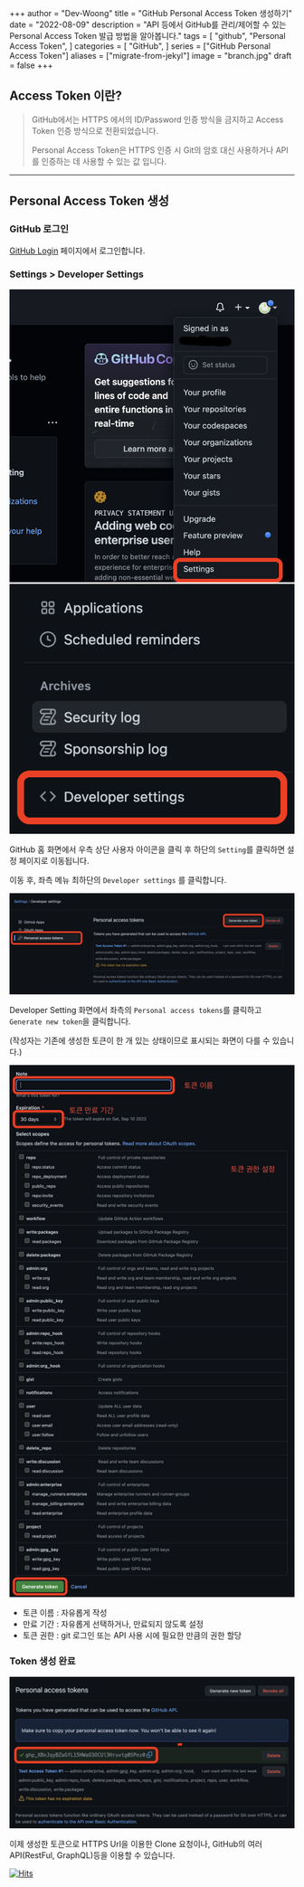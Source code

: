 +++
author = "Dev-Woong"
title = "GitHub Personal Access Token 생성하기"
date = "2022-08-09"
description = "API 등에서 GitHub를 관리/제어할 수 있는 Personal Access Token 발급 방법을 알아봅니다."
tags = [
    "github",
    "Personal Access Token",
]
categories = [
    "GitHub",
]
series = ["GitHub Personal Access Token"]
aliases = ["migrate-from-jekyl"]
image = "branch.jpg"
draft = false
+++
## Access Token 이란?

>GitHub에서는 HTTPS 에서의 ID/Password 인증 방식을 금지하고 Access Token 인증 방식으로 전환되었습니다. 
>
>Personal Access Token은 HTTPS 인증 시 Git의 암호 대신 사용하거나 API를 인증하는 데 사용할 수 있는 값 입니다.

---

## Personal Access Token 생성

### GitHub 로그인
[GitHub Login](https://github.com/login) 페이지에서 로그인합니다.

### Settings > Developer Settings
![사용자 아이콘 > Settings](1.png)
![Developer Settings](2.png)

GitHub 홈 화면에서 우측 상단 사용자 아이콘을 클릭 후 하단의 `Setting`를 클릭하면 설정 페이지로 이동됩니다.

이동 후, 좌측 메뉴 최하단의 `Developer settings` 를 클릭합니다.

![Personal Access Token > Generate new token](3.png)

Developer Setting 화면에서 좌측의 `Personal access tokens`를 클릭하고 `Generate new token`을 클릭합니다.	

(작성자는 기존에 생성한 토큰이 한 개 있는 상태이므로 표시되는 화면이 다를 수 있습니다.)

![토큰 이름, 만료기간, 권한 설정 > Generate token](4.png)

* 토큰 이름 : 자유롭게 작성
* 만료 기간 : 자유롭게 선택하거나, 만료되지 않도록 설정
* 토큰 권한 : git 로그인 또는 API 사용 시에 필요한 만큼의 권한 할당

### Token 생성 완료
![Personal Access Token 발급 완료](5.png)
  
이제 생성한 토큰으로 HTTPS Url을 이용한 Clone 요청이나, GitHub의 여러 API(RestFul, GraphQL)등을 이용할 수 있습니다.

[![Hits](https://hits.seeyoufarm.com/api/count/incr/badge.svg?url=https%3A%2F%2Fdev-woong.io%2F2022.08.11-01&count_bg=%233D91C8&title_bg=%23555555&icon=&icon_color=%23E7E7E7&title=%EC%A1%B0%ED%9A%8C%EC%88%98&edge_flat=true)](https://hits.seeyoufarm.com)
